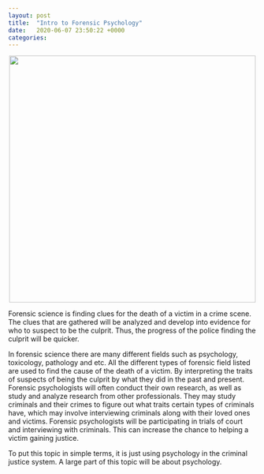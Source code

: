 ```yaml
---
layout: post
title:  "Intro to Forensic Psychology"	
date:   2020-06-07 23:50:22 +0000
categories: 	
---
```


<p align="center">
<a href="url"><img src="https://img.dxcdn.com/productimages/sku_561555_1.jpg" height="500" width="500" ></a>
</p>	


Forensic science is finding clues for the death of a victim in a crime scene. The clues that are gathered will be analyzed and develop into evidence for who to suspect to be the culprit. Thus, the progress of the police finding the culprit will be quicker. 

In forensic science there are many different fields such as psychology, toxicology, pathology and etc. All the different types of forensic field listed are used to find the cause of the death of a victim. By interpreting the traits of suspects of being the culprit by what they did in the past and present. 
Forensic psychologists will often conduct their own research, as well as study and analyze research from other professionals. They may study criminals and their crimes to figure out what traits certain types of criminals have, which may involve interviewing criminals along with their loved ones and victims. Forensic psychologists will be participating in trials of court and interviewing with criminals. This can increase the chance to helping a victim gaining justice. 

To put this topic in simple terms, it is just using psychology in the criminal justice system. A large part of this topic will be about psychology.

